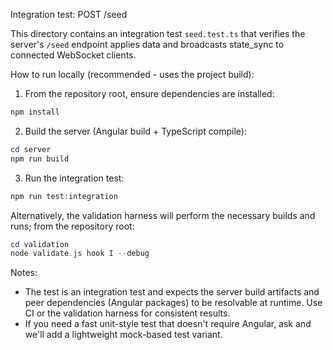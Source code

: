 Integration test: POST /seed

This directory contains an integration test `seed.test.ts` that verifies the server's `/seed` endpoint applies data and broadcasts state_sync to connected WebSocket clients.

How to run locally (recommended - uses the project build):

1. From the repository root, ensure dependencies are installed:

```powershell
npm install
```

2. Build the server (Angular build + TypeScript compile):

```powershell
cd server
npm run build
```

3. Run the integration test:

```powershell
npm run test:integration
```

Alternatively, the validation harness will perform the necessary builds and runs; from the repository root:

```powershell
cd validation
node validate.js hook I --debug
```

Notes:
- The test is an integration test and expects the server build artifacts and peer dependencies (Angular packages) to be resolvable at runtime. Use CI or the validation harness for consistent results.
- If you need a fast unit-style test that doesn't require Angular, ask and we'll add a lightweight mock-based test variant.
